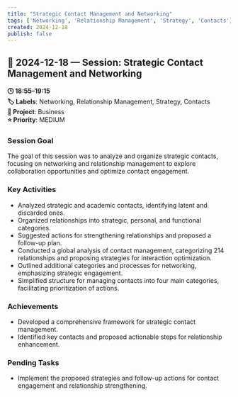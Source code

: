 ```yaml
---
title: "Strategic Contact Management and Networking"
tags: ['Networking', 'Relationship Management', 'Strategy', 'Contacts']
created: 2024-12-18
publish: false
---
```


## 📅 2024-12-18 — Session: Strategic Contact Management and Networking

**🕒 18:55–19:15**  
**🏷️ Labels**: Networking, Relationship Management, Strategy, Contacts  
**📂 Project**: Business  
**⭐ Priority**: MEDIUM  


### Session Goal
The goal of this session was to analyze and organize strategic contacts, focusing on networking and relationship management to explore collaboration opportunities and optimize contact engagement.

### Key Activities
- Analyzed strategic and academic contacts, identifying latent and discarded ones.
- Organized relationships into strategic, personal, and functional categories.
- Suggested actions for strengthening relationships and proposed a follow-up plan.
- Conducted a global analysis of contact management, categorizing 214 relationships and proposing strategies for interaction optimization.
- Outlined additional categories and processes for networking, emphasizing strategic engagement.
- Simplified structure for managing contacts into four main categories, facilitating prioritization of actions.

### Achievements
- Developed a comprehensive framework for strategic contact management.
- Identified key contacts and proposed actionable steps for relationship enhancement.

### Pending Tasks
- Implement the proposed strategies and follow-up actions for contact engagement and relationship strengthening.
